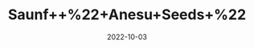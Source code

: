 ---
title: 'Saunf++%22+Anesu+Seeds+%22'
date: '2022-10-03' 
metatag: '' 
inventory: '0' 
draft: false 
# meta description 
shortDescripton: '%ef%bf%bdIt+helps+to+improve+the+digestive+functions+of+the+body+and+helps+in+weight+management.'
description: 'Seed'
longdescription: ''
featured: True
# product Price
price: '180.0'
# Product Short Description
shortDescription: '%ef%bf%bdIt+helps+to+improve+the+digestive+functions+of+the+body+and+helps+in+weight+management.'
productID: '23B27EB2-1429-ED11-9968-005056B3A416'
type: 'products'
category: 'Seed' 
thumnailproduct: 'https://eraconnect.blob.core.windows.net/product-images/aminsaddiquidawakhana/23B27EB2-1429-ED11-9968-005056B3A416.webp' 
images:
  - image: 'https://eraconnect.blob.core.windows.net/product-images/aminsaddiquidawakhana/23B27EB2-1429-ED11-9968-005056B3A416.webp'  
Variants:
---